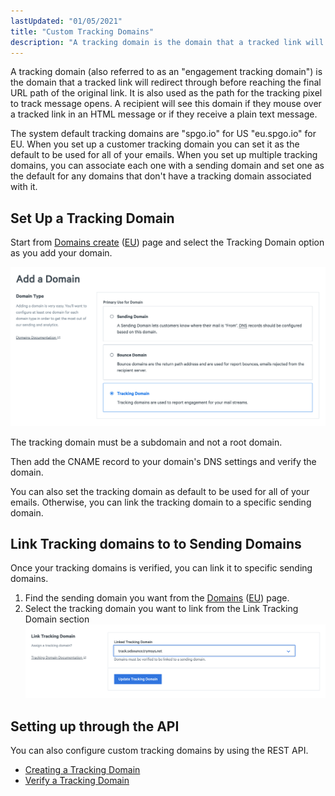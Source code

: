 ```yaml
---
lastUpdated: "01/05/2021"
title: "Custom Tracking Domains"
description: "A tracking domain is the domain that a tracked link will redirect through before reaching the final URL path of the original link. It is also used as the path for the tracking pixel to track message opens."
---
```


A tracking domain (also referred to as an "engagement tracking domain") is the domain that a tracked link will redirect through before reaching the final URL path of the original link. It is also used as the path for the tracking pixel to track message opens. A recipient will see this domain if they mouse over a tracked link in an HTML message or if they receive a plain text message.

The system default tracking domains are "spgo.io" for US "eu.spgo.io" for EU. When you set up a customer tracking domain you can set it as the default to be used for all of your emails. When you set up multiple tracking domains, you can associate each one with a sending domain and set one as the default for any domains that don't have a tracking domain associated with it.

## Set Up a Tracking Domain 

Start from [Domains create](https://app.sparkpost.com/domains/create) ([EU](https://app.eu.sparkpost.com/domains/create)) page and select the Tracking Domain option as you add your domain.

  ![](media/enabling-multiple-custom-tracking-domains/tracking-domains-page.png)

The tracking domain must be a subdomain and not a root domain.

Then add the CNAME record to your domain's DNS settings and verify the domain.

You can also set the tracking domain as default to be used for all of your emails. Otherwise, you can link the tracking domain to a specific sending domain.

## Link Tracking domains to to Sending Domains      

Once your tracking domains is verified, you can link it to specific sending domains.

1. Find the sending domain you want from the [Domains](https://app.sparkpost.com/domains/list) ([EU](https://app.eu.sparkpost.com/domains/list)) page.
2. Select the tracking domain you want to link from the Link Tracking Domain section
  ![](media/enabling-multiple-custom-tracking-domains/connect-tracking-domain.png)


## Setting up through the API

You can also configure custom tracking domains by using the REST API.

* [Creating a Tracking Domain](https://developers.sparkpost.com/api/tracking-domains/#tracking-domains-post-create-a-tracking-domain) 
* [Verify a Tracking Domain](https://developers.sparkpost.com/api/tracking-domains.html#tracking-domains-verify-post)
